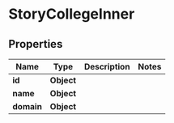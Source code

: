

# StoryCollegeInner


## Properties

| Name | Type | Description | Notes |
|------------ | ------------- | ------------- | -------------|
|**id** | **Object** |  |  |
|**name** | **Object** |  |  |
|**domain** | **Object** |  |  |



